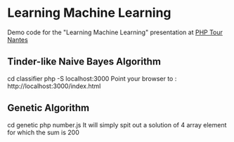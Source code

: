 # Learning Machine Learning
Demo code for the "Learning Machine Learning" presentation at [PHP Tour Nantes](http://event.afup.org/)

## Tinder-like Naive Bayes Algorithm
cd classifier
php -S localhost:3000
Point your browser to : http://localhost:3000/index.html

## Genetic Algorithm
cd genetic
php number.js
It will simply spit out a solution of 4 array element for which the sum is 200
